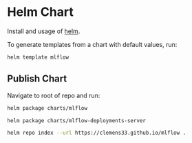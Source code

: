 # Helm Chart

Install and usage of [helm](https://helm.sh/). 

To generate templates from a chart with default values, run:

```bash
helm template mlflow
```

## Publish Chart

Navigate to root of repo and run:

```bash
helm package charts/mlflow
```

```bash
helm package charts/mlflow-deployments-server
```

```bash
helm repo index --url https://clemens33.github.io/mlflow .
```




